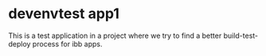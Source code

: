 # devenvtest app1
This is a test application in a project where we try to find a better build-test-deploy process for ibb apps.
